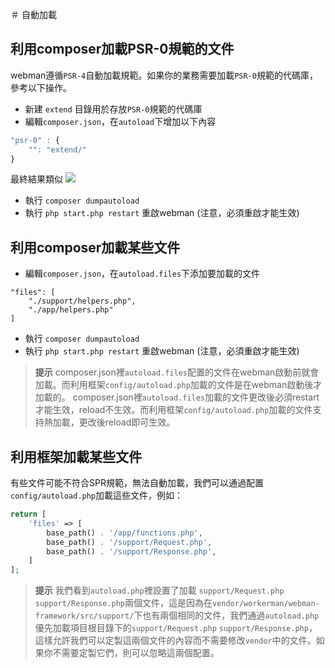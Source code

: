 ＃ 自動加載

## 利用composer加載PSR-0規範的文件
webman遵循`PSR-4`自動加載規範。如果你的業務需要加載`PSR-0`規範的代碼庫，參考以下操作。

- 新建 `extend` 目錄用於存放`PSR-0`規範的代碼庫
- 編輯`composer.json`，在`autoload`下增加以下內容

```js
"psr-0" : {
    "": "extend/"
}
```
最終結果類似
![](../../assets/img/psr0.png)

- 執行 `composer dumpautoload`
- 執行 `php start.php restart` 重啟webman (注意，必須重啟才能生效) 

## 利用composer加載某些文件

- 編輯`composer.json`，在`autoload.files`下添加要加載的文件
```
"files": [
    "./support/helpers.php",
    "./app/helpers.php"
]
```

- 執行 `composer dumpautoload`
- 執行 `php start.php restart` 重啟webman (注意，必須重啟才能生效) 

> **提示**
> composer.json裡`autoload.files`配置的文件在webman啟動前就會加載。而利用框架`config/autoload.php`加載的文件是在webman啟動後才加載的。
> composer.json裡`autoload.files`加載的文件更改後必須restart才能生效，reload不生效。而利用框架`config/autoload.php`加載的文件支持熱加載，更改後reload即可生效。


## 利用框架加載某些文件
有些文件可能不符合SPR規範，無法自動加載，我們可以通過配置`config/autoload.php`加載這些文件，例如：
```php
return [
    'files' => [
        base_path() . '/app/functions.php',
        base_path() . '/support/Request.php', 
        base_path() . '/support/Response.php',
    ]
];
```
 > **提示**
 > 我們看到`autoload.php`裡設置了加載 `support/Request.php` `support/Response.php`兩個文件，這是因為在`vendor/workerman/webman-framework/src/support/`下也有兩個相同的文件，我們通過`autoload.php`優先加載項目根目錄下的`support/Request.php` `support/Response.php`，這樣允許我們可以定製這兩個文件的內容而不需要修改`vendor`中的文件。如果你不需要定製它們，則可以忽略這兩個配置。

